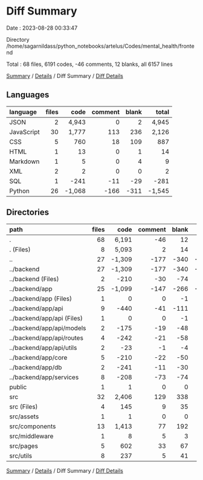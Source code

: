 # Diff Summary

Date : 2023-08-28 00:33:47

Directory /home/sagarnildass/python_notebooks/artelus/Codes/mental_health/frontend

Total : 68 files,  6191 codes, -46 comments, 12 blanks, all 6157 lines

[Summary](results.md) / [Details](details.md) / Diff Summary / [Diff Details](diff-details.md)

## Languages
| language | files | code | comment | blank | total |
| :--- | ---: | ---: | ---: | ---: | ---: |
| JSON | 2 | 4,943 | 0 | 2 | 4,945 |
| JavaScript | 30 | 1,777 | 113 | 236 | 2,126 |
| CSS | 5 | 760 | 18 | 109 | 887 |
| HTML | 1 | 13 | 0 | 1 | 14 |
| Markdown | 1 | 5 | 0 | 4 | 9 |
| XML | 2 | 2 | 0 | 0 | 2 |
| SQL | 1 | -241 | -11 | -29 | -281 |
| Python | 26 | -1,068 | -166 | -311 | -1,545 |

## Directories
| path | files | code | comment | blank | total |
| :--- | ---: | ---: | ---: | ---: | ---: |
| . | 68 | 6,191 | -46 | 12 | 6,157 |
| . (Files) | 8 | 5,093 | 2 | 14 | 5,109 |
| .. | 27 | -1,309 | -177 | -340 | -1,826 |
| ../backend | 27 | -1,309 | -177 | -340 | -1,826 |
| ../backend (Files) | 2 | -210 | -30 | -74 | -314 |
| ../backend/app | 25 | -1,099 | -147 | -266 | -1,512 |
| ../backend/app (Files) | 1 | 0 | 0 | -1 | -1 |
| ../backend/app/api | 9 | -440 | -41 | -111 | -592 |
| ../backend/app/api (Files) | 1 | 0 | 0 | -1 | -1 |
| ../backend/app/api/models | 2 | -175 | -19 | -48 | -242 |
| ../backend/app/api/routes | 4 | -242 | -21 | -58 | -321 |
| ../backend/app/api/utils | 2 | -23 | -1 | -4 | -28 |
| ../backend/app/core | 5 | -210 | -22 | -50 | -282 |
| ../backend/app/db | 2 | -241 | -11 | -30 | -282 |
| ../backend/app/services | 8 | -208 | -73 | -74 | -355 |
| public | 1 | 1 | 0 | 0 | 1 |
| src | 32 | 2,406 | 129 | 338 | 2,873 |
| src (Files) | 4 | 145 | 9 | 35 | 189 |
| src/assets | 1 | 1 | 0 | 0 | 1 |
| src/components | 13 | 1,413 | 77 | 192 | 1,682 |
| src/middleware | 1 | 8 | 5 | 3 | 16 |
| src/pages | 5 | 602 | 33 | 67 | 702 |
| src/utils | 8 | 237 | 5 | 41 | 283 |

[Summary](results.md) / [Details](details.md) / Diff Summary / [Diff Details](diff-details.md)